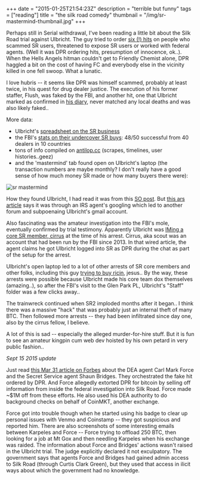 +++
date = "2015-01-25T21:54:23Z"
description = "terrible but funny"
tags = ["reading"]
title = "the silk road comedy"
thumbnail = "/img/sr-mastermind-thumbnail.jpg"
+++

Perhaps still in Serial withdrawal, I've been reading a little bit about the Silk Road trial against Ulbricht.
The guy tried to order [six (!) hits](http://www.bloomberg.com/news/2014-12-10/silk-road-s-ulbricht-accused-of-six-murder-for-hire-plots.html)
on people who scammed SR users, threatened to expose SR users or worked with federal agents.
(Well it was DPR ordering hits, presumption of innocence, ok..).
When the Hells Angels hitman couldn't get to Friendly Chemist alone,
DPR haggled a bit on the cost of having FC and everybody else in the vicinity killed in one fell swoop.
What a lunatic.

I love hubris -- it seems like DPR was himself scammed,
probably at least twice, in his quest for drug dealer justice.
The execution of his former staffer, Flush, was faked by the FBI,
and another hit, one that Ulbricht marked as confirmed in [his diary](http://www.wired.com/2015/01/heres-secret-silk-road-journal-laptop-ross-ulbricht/),
never matched any local deaths and was also likely faked..

More data:

* Ulbricht's [spreadsheet on the SR business](https://www.dropbox.com/s/f94v4d4c8hs8vcw/253456480-Silk-Road-exhibits-GX-250.pdf)
* the FBI's [stats on their undercover SR buys](https://twitter.com/a_greenberg/status/555429280319303681): 48/50 successful from 40 dealers in 10 countries
* tons of info compiled on [antilop.cc](http://antilop.cc/sr/) (scrapes, timelines, user histories..geez)
* and the 'mastermind' tab found open on Ulbricht's laptop (the transaction numbers are maybe monthly?
I don't really have a good sense of how much money SR made or how many buyers there were):

![sr mastermind](/img/sr-mastermind.jpg)

How they found Ulbricht, I had read it was from this
[SO post](http://stackoverflow.com/questions/15445285).
But [this ars article](http://arstechnica.com/tech-policy/2015/01/the-incredibly-simple-story-of-how-the-govt-googled-ross-ulbricht/)
says it was through an IRS agent's googling which led to another forum and subpoenaing Ulbricht's gmail account.

Also fascinating was the amateur investigation into the FBI's mole, eventually confirmed by trial testimony.
Apparently Ulbricht was [IMing a core SR member, cirrus](http://www.wired.com/2015/01/silk-road-trial-undercover-dhs-fbi-trap-ross-ulbricht/)
at the time of his arrest.
Cirrus, aka scout was an account that had been run by the FBI since 2013.
In that wired article, the agent claims he got Ulbricht logged into SR as DPR during the chat as part of the setup for the arrest.

Ulbricht's open laptop led to a lot of other arrests of SR core members
and other folks, including this guy [trying to buy ricin](http://www.justice.gov/opa/pr/new-york-man-indicted-attempting-acquire-deadly-toxin-ricin), jesus..
By the way, these arrests were possible because Ulbricht made his core team dox themselves (amazing..),
so after the FBI's visit to the Glen Park PL, Ulbricht's "Staff" folder was a few clicks away..

The trainwreck continued when SR2 imploded months after it began..
I think there was a massive "hack" that was probably just an internal theft of many BTC.
Then followed more arrests -- they had been infiltrated since day one,
also by the cirrus fellow, I believe.

A lot of this is sad -- especially the alleged murder-for-hire stuff.
But it is fun to see an amateur kingpin cum web dev hoisted by his own petard in very public fashion..

*Sept 15 2015 update*

Just read [this Mar 31 article on Forbes](http://www.forbes.com/sites/sarahjeong/2015/03/31/force-and-bridges/)
about the DEA agent Carl Mark Force and the Secret Service agent Shaun Bridges.
They orchestrated the fake hit ordered by DPR.
And Force allegedly extorted DPR for bitcoin
by selling off information from inside the federal investigation into Silk Road.
Force made ~$1M off from these efforts.
He also used his DEA authority to do background checks on behalf of CoinMKT, another exchange.

Force got into trouble though when he started using his badge
to clear up personal issues with Venmo and Coinstamp -- they got suspicious and reported him.
There are also screenshots of some interesting emails between Karpeles and Force --
Force trying to offload 250 BTC, then looking for a job at Mt Gox
and then needling Karpeles when his exchange was raided.
The information about Force and Bridges' actions wasn't raised in the Ulbricht trial.
The judge explicitly declared it not exculpatory.
The government says that agents Force and Bridges
had gained admin access to Silk Road (through Curtis Clark Green),
but they used that access in ilicit ways about which the government had no knowledge.
